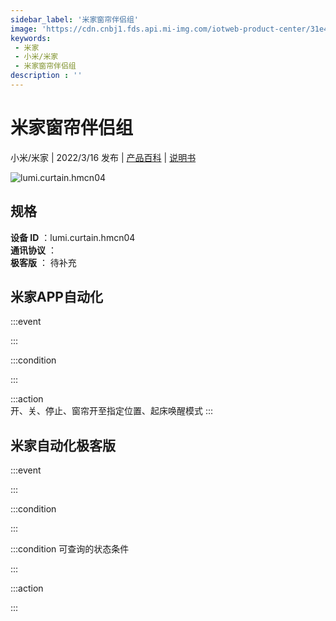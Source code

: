 ```yaml
---
sidebar_label: '米家窗帘伴侣组'
image: 'https://cdn.cnbj1.fds.api.mi-img.com/iotweb-product-center/31e4f23f913f63513488def5f8f97e02_米家窗帘伴侣组.png?GalaxyAccessKeyId=AKVGLQWBOVIRQ3XLEW&Expires=9223372036854775807&Signature=Fj4qTFR8L5R5USU5R1/QygFKyoQ='
keywords: 
 - 米家
 - 小米/米家
 - 米家窗帘伴侣组
description : ''
---
```

# 米家窗帘伴侣组

小米/米家 | 2022/3/16 发布 | [产品百科](https://home.mi.com/webapp/content/baike/product/index.html?model=lumi.curtain.hmcn04/) | [说明书](https://home.mi.com/views/introduction.html?model=lumi.curtain.hmcn04&region=cn)

![lumi.curtain.hmcn04](https://cdn.cnbj1.fds.api.mi-img.com/iotweb-product-center/31e4f23f913f63513488def5f8f97e02_米家窗帘伴侣组.png?GalaxyAccessKeyId=AKVGLQWBOVIRQ3XLEW&Expires=9223372036854775807&Signature=Fj4qTFR8L5R5USU5R1/QygFKyoQ=)

## 规格  
> 
**设备 ID** ：lumi.curtain.hmcn04  
**通讯协议** ：  
**极客版**  ： 待补充 


## 米家APP自动化  

:::event  

:::

:::condition  

:::

:::action   
开、关、停止、窗帘开至指定位置、起床唤醒模式
:::

## 米家自动化极客版  

:::event  

:::

:::condition  

:::

:::condition 可查询的状态条件  

:::

:::action  

:::

        
